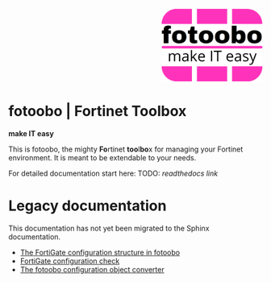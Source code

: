 <p style="text-align: right"><img src=docs/source/fotoobo.png width="200px"></p>

# fotoobo | Fortinet Toolbox
**make IT easy**

This is fotoobo, the mighty **Fo**rtinet **too**l**bo**x for managing your Fortinet environment. It
is meant to be extendable to your needs.

For detailed documentation start here: TODO: *readthedocs link*

# Legacy documentation

This documentation has not yet been migrated to the Sphinx documentation.

- [The FortiGate configuration structure in fotoobo](docs_legacy/fortinet/fortigate_config.md)
- [FortiGate configuration check](docs_legacy/fortinet/fortigate_config_check.md)
- [The fotoobo configuration object converter](docs_legacy/convert.md)

